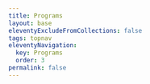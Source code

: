 ```yaml
---
title: Programs
layout: base
eleventyExcludeFromCollections: false
tags: topnav
eleventyNavigation:
  key: Programs
  order: 3
permalink: false
---
```

